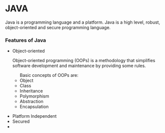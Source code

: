 <h1> JAVA</h1>
<P>Java is a programming language and a platform. Java is a high level, robust, object-oriented and secure programming language.</P>
<H3> Features of Java</H3>
<ul>
  <li>Object-oriented</li>
  <p> Object-oriented programming (OOPs) is a methodology that simplifies software development and maintenance by providing some rules.
<ul>
<caption >Basic concepts of OOPs are:</caption>
    <li> Object</li>
    <li> Class</li>
    <li> Inheritance</li>
    <li> Polymorphism</li>
    <li> Abstraction </li>
   <li> Encapsulation</li>
</ul>
</p>

  <li> Platform Independent </li>
  <li>Secured</li>
  <li></li>
</ul>
